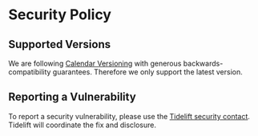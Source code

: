 # Security Policy

## Supported Versions

We are following [Calendar Versioning](https://calver.org) with generous backwards-compatibility guarantees.
Therefore we only support the latest version.


## Reporting a Vulnerability

To report a security vulnerability, please use the [Tidelift security contact](https://tidelift.com/security).
Tidelift will coordinate the fix and disclosure.
